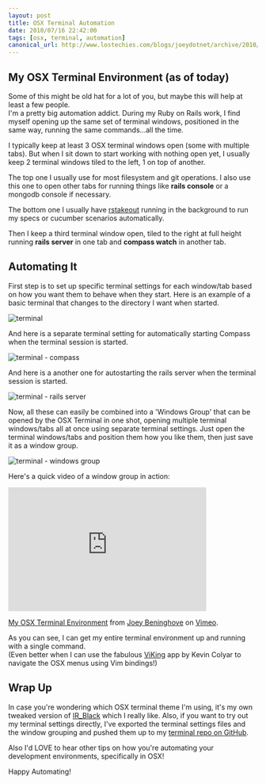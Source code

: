 ```yaml
---
layout: post
title: OSX Terminal Automation
date: 2010/07/16 22:42:00
tags: [osx, terminal, automation]
canonical_url: http://www.lostechies.com/blogs/joeydotnet/archive/2010/07/16/quick-tip-osx-terminal-automation.aspx
---
```


## My OSX Terminal Environment (as of today)

Some of this might be old hat for a lot of you, but maybe this will help at least a few people.  
I'm a pretty big automation addict.  During my Ruby on Rails work, I find myself opening up the 
same set of terminal windows, positioned in the same way, running the same commands...all the time.  

I typically keep at least 3 OSX terminal windows open (some with multiple tabs).  But when I sit down 
to start working with nothing open yet, I usually keep 2 terminal windows tiled to the left, 1 on top 
of another.  

The top one I usually use for most filesystem and git operations.  I also use this one to open other 
tabs for running things like **rails console** or a mongodb console if necessary.

The bottom one I usually have [rstakeout](http://github.com/EdvardM/rstakeout) running in the background 
to run my specs or cucumber scenarios automatically.  

Then I keep a third terminal window open, tiled to the right at full height running **rails server** in one 
tab and **compass watch** in another tab.

## Automating It

First step is to set up specific terminal settings for each window/tab based on how you want them to 
behave when they start.  Here is an example of a basic terminal that changes to the directory I want 
when started.

<img src='/assets/terminal.png' alt='terminal' />

And here is a separate terminal setting for automatically starting Compass when the terminal session is 
started.

<img src='/assets/terminal-compass.png' alt='terminal - compass' />

And here is a another one for autostarting the rails server when the terminal session is started.

<img src='/assets/terminal-rails-server.png' alt='terminal - rails server' />

Now, all these can easily be combined into a 'Windows Group' that can be opened by the OSX Terminal in 
one shot, opening multiple terminal windows/tabs all at once using separate terminal settings.  Just 
open the terminal windows/tabs and position them how you like them, then just save it as a window group.

<img src='/assets/terminal-windows-group.png' alt='terminal - windows group' />

Here's a quick video of a window group in action:

<object width="400" height="250"><param name="allowfullscreen" value="true" /><param name="allowscriptaccess" value="always" /><param name="movie" value="http://vimeo.com/moogaloop.swf?clip_id=13406868&amp;server=vimeo.com&amp;show_title=1&amp;show_byline=1&amp;show_portrait=1&amp;color=&amp;fullscreen=1&amp;autoplay=0&amp;loop=0" /><embed src="http://vimeo.com/moogaloop.swf?clip_id=13406868&amp;server=vimeo.com&amp;show_title=1&amp;show_byline=1&amp;show_portrait=1&amp;color=&amp;fullscreen=1&amp;autoplay=0&amp;loop=0" type="application/x-shockwave-flash" allowfullscreen="true" allowscriptaccess="always" width="400" height="250"></embed></object><p><a href="http://vimeo.com/13406868">My OSX Terminal Environment</a> from <a href="http://vimeo.com/user3814096">Joey Beninghove</a> on <a href="http://vimeo.com">Vimeo</a>.</p>

As you can see, I can get my entire terminal environment up and running with a single command.  
(Even better when I can use the fabulous [ViKing](http://www.vikingapp.com) app by Kevin Colyar to 
navigate the OSX menus using Vim bindings!)

## Wrap Up

In case you're wondering which OSX terminal theme I'm using, it's my own tweaked version of 
[IR_Black](http://blog.infinitered.com/entries/show/6) which I really like.  Also, if you want to 
try out my terminal settings directly, I've exported the terminal settings files and the window 
grouping and pushed them up to my [terminal repo on GitHub](http://github.com/joeybeninghove/terminal).  

Also I'd LOVE to hear other tips on how you're automating your development environments, specifically in OSX!

Happy Automating!

